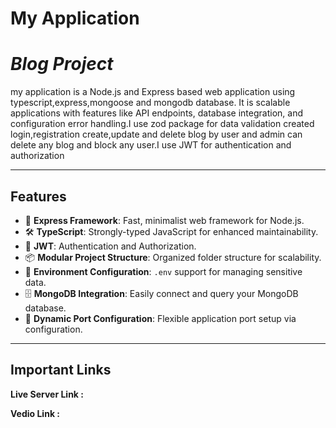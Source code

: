 # **My Application**
# *Blog Project*
my application is a Node.js and Express based web application using typescript,express,mongoose and mongodb database. It is scalable applications with features like API endpoints, database integration, and configuration error handling.I use zod package for  data validation created login,registration create,update and delete blog by user and admin can delete any blog and block any user.I use JWT for authentication and authorization

---

## **Features**
- 🌟 **Express Framework**: Fast, minimalist web framework for Node.js.
- 🛠️ **TypeScript**: Strongly-typed JavaScript for enhanced maintainability.
- 📡 **JWT**: Authentication and Authorization.
- 📦 **Modular Project Structure**: Organized folder structure for scalability.
- 📑 **Environment Configuration**: `.env` support for managing sensitive data.
- 🗄️ **MongoDB Integration**: Easily connect and query your MongoDB database.
- 📡 **Dynamic Port Configuration**: Flexible application port setup via configuration.


---

## **Important Links**


**Live Server Link :** 


**Vedio Link :** 



